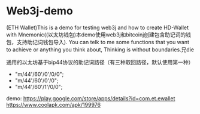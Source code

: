 # Web3j-demo
(ETH Wallet)This is a demo for testing web3j and how to create HD-Wallet with Mnemonic((以太坊钱包)本demo使用web3j和bitcoinj创建包含助记词的钱包，支持助记词钱包导入).
You can telk to me some functions that you want to achieve or anything you think about, Thinking is without boundaries.兄die

通用的以太坊基于bip44协议的助记词路径（有三种取回路径，默认使用第一种）

* "m/44'/60'/0'/0/0";
* "m/44'/60'/0'/0";
* "m/44'/60'/1'/0/0";

demo: 
https://play.google.com/store/apps/details?id=com.et.ewallet
https://www.coolapk.com/apk/199976
